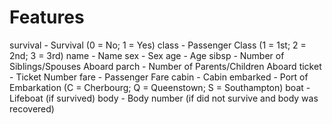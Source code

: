 # Features

survival - Survival (0 = No; 1 = Yes)
class - Passenger Class (1 = 1st; 2 = 2nd; 3 = 3rd)
name - Name
sex - Sex
age - Age
sibsp - Number of Siblings/Spouses Aboard
parch - Number of Parents/Children Aboard
ticket - Ticket Number
fare - Passenger Fare
cabin - Cabin
embarked - Port of Embarkation (C = Cherbourg; Q = Queenstown; S = Southampton)
boat - Lifeboat (if survived)
body - Body number (if did not survive and body was recovered)
